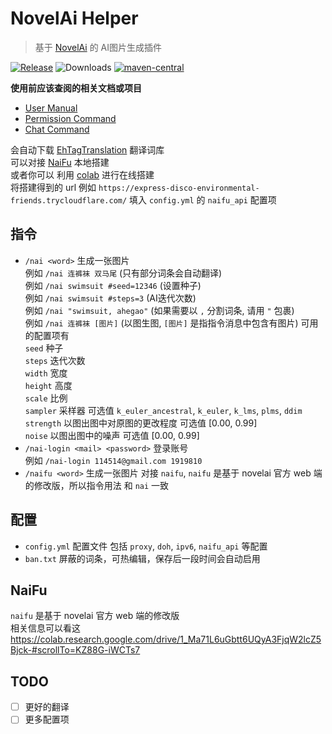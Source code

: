 # NovelAi Helper

> 基于 [NovelAi](https://novelai.net/image) 的 AI图片生成插件

[![Release](https://img.shields.io/github/v/release/cssxsh/novelai-helper)](https://github.com/cssxsh/novelai-helper/releases)
![Downloads](https://img.shields.io/github/downloads/cssxsh/novelai-helper/total)
[![maven-central](https://img.shields.io/maven-central/v/xyz.cssxsh.mirai/novelai-helper)](https://search.maven.org/artifact/xyz.cssxsh.mirai/novelai-helper)

**使用前应该查阅的相关文档或项目**

* [User Manual](https://github.com/mamoe/mirai/blob/dev/docs/UserManual.md)
* [Permission Command](https://github.com/mamoe/mirai/blob/dev/mirai-console/docs/BuiltInCommands.md#permissioncommand)
* [Chat Command](https://github.com/project-mirai/chat-command)

会自动下载 [EhTagTranslation](https://github.com/EhTagTranslation/Database) 翻译词库  
可以对接 [NaiFu](#NaiFu) 本地搭建  
或者你可以 利用 [colab](https://colab.research.google.com/drive/1_Ma71L6uGbtt6UQyA3FjqW2lcZ5Bjck-#scrollTo=KZ88G-iWCTs7) 进行在线搭建  
将搭建得到的 url 例如 `https://express-disco-environmental-friends.trycloudflare.com/` 填入 `config.yml` 的 `naifu_api` 配置项

## 指令

* `/nai <word>` 生成一张图片   
  例如 `/nai 连裤袜 双马尾` (只有部分词条会自动翻译)  
  例如 `/nai swimsuit #seed=12346` (设置种子)  
  例如 `/nai swimsuit #steps=3` (AI迭代次数)  
  例如 `/nai "swimsuit, ahegao"` (如果需要以 `,` 分割词条, 请用 `"` 包裹)  
  例如 `/nai 连裤袜 [图片]` (以图生图, `[图片]` 是指指令消息中包含有图片)
  可用的配置项有  
  `seed` 种子  
  `steps` 迭代次数  
  `width` 宽度  
  `height` 高度  
  `scale` 比例  
  `sampler` 采样器 可选值 `k_euler_ancestral`, `k_euler`, `k_lms`, `plms`, `ddim`  
  `strength` 以图出图中对原图的更改程度 可选值 [0.00, 0.99]  
  `noise` 以图出图中的噪声 可选值 [0.00, 0.99]  
* `/nai-login <mail> <password>` 登录账号  
  例如 `/nai-login 114514@gmail.com 1919810`
* `/naifu <word>` 生成一张图片
  对接 `naifu`, `naifu` 是基于 novelai 官方 web 端的修改版，所以指令用法 和 `nai` 一致

## 配置

* `config.yml` 配置文件 包括 `proxy`, `doh`, `ipv6`, `naifu_api` 等配置
* `ban.txt` 屏蔽的词条，可热编辑，保存后一段时间会自动启用

## NaiFu

`naifu` 是基于 novelai 官方 web 端的修改版  
相关信息可以看这 <https://colab.research.google.com/drive/1_Ma71L6uGbtt6UQyA3FjqW2lcZ5Bjck-#scrollTo=KZ88G-iWCTs7>

## TODO

* [ ] 更好的翻译
* [ ] 更多配置项